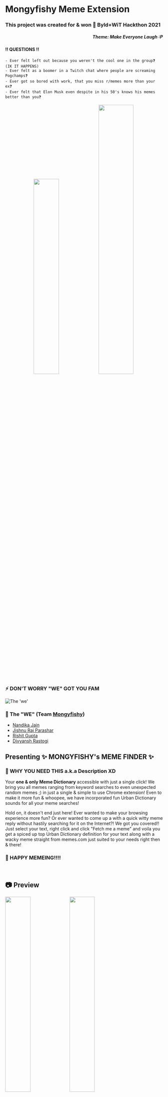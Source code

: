 # Mongyfishy Meme Extension
### This project was created for & won :dizzy: Byld+WiT Hackthon 2021

<h5 align="right">Theme: Make Everyone Laugh :P</h5>

#### :bangbang: QUESTIONS :bangbang:
    - Ever felt left out because you weren't the cool one in the group❓ (IK IT HAPPENS)
    - Ever felt as a boomer in a Twitch chat where people are screaming Pogchamps❓
    - Ever got so bored with work, that you miss r/memes more than your ex❓
    - Ever felt that Elon Musk even despite in his 50's knows his memes better than you❓

<p float = "left" align = "center">
<img src = "https://cdn.mos.cms.futurecdn.net/XNCfPgVypHmrinCDR4v9Z4.jpg" width = "40%">
<img src = "https://fandomwire.com/wp-content/uploads/2020/06/2-3-2-1152x648.jpg" width = "47%">
 </p>

### ⚡ DON'T WORRY "WE" GOT YOU FAM
![The 'we'](https://media.tenor.com/images/95811dce5fcb5a809378f5566f42ca12/tenor.gif)

### 💪 The "WE" (Team [Mongyfishy](https://www.youtube.com/watch?v=DYTjuuBELOo))
- [Nandika Jain](https://github.com/nandikajain)
- [Jishnu Raj Parashar](https://github.com/jishnu19048)
- [Rishit Gupta](https://github.com/rsus4)
- [Divyansh Rastogi](https://github.com/watch24hrs-iiitd)

## Presenting ✨ MONGYFISHY's MEME FINDER ✨

### :money_mouth_face: WHY YOU NEED THIS a.k.a Description XD

Your **one & only Meme Dictionary** accessible with just a single click! We bring you all memes ranging from keyword searches to even unexpected random memes ;) in just a single & simple to use Chrome extension! Even to make it more fun & whoopee, we have incorporated fun Urban Dictionary sounds for all your meme searches!

Hold on, it doesn't end just here! Ever wanted to make your browsing experience more fun? Or ever wanted to come up a with a quick witty meme reply without hastily searching for it on the Internet?! We got you covered!! Just select your text, right click and click "Fetch me a meme" and voila you get a spiced up top Urban Dictionary definition for your text along with a wacky meme straight from memes.com just suited to your needs right then & there!

### :woozy_face: HAPPY MEMEING!!!! 

<br>

## :camera: Preview
<img src = "https://github.com/watch24hrs-iiitd/MemeExtension/blob/master/img_readme/1.png" width = "40%">
<img src = "https://github.com/watch24hrs-iiitd/MemeExtension/blob/master/img_readme/2.png" width = "40%">
<img src = "https://github.com/watch24hrs-iiitd/MemeExtension/blob/master/img_readme/3.png" width = "40%">
<img src = "https://github.com/watch24hrs-iiitd/MemeExtension/blob/master/img_readme/4.png" width = "60%">
<img src = "https://github.com/watch24hrs-iiitd/MemeExtension/blob/master/img_readme/5.png" width = "60%">
<img src = "https://github.com/watch24hrs-iiitd/MemeExtension/blob/master/img_readme/6.png" width = "60%">

<br>

## 🚀 How To Run

### To Run Backend Services
- Open shell and navigate to: `MemeExtension / services`
- Activate a [virtual environment](https://docs.python.org/3/tutorial/venv.html) (Optional)
- Run `pip3 install -r requirements.txt` &nbsp; (In case requirements are not installed)
- Run `python3 main.py`

### To Run Extension

- Install `npm` (In case you haven't)
- Open shell and navigate to: `MemeExtension / meme-extension`
- Run `npm install` 
- Run `npm i webpack -g` & `npm i webpack-cli -g`
- Run `webpack` or `npm run build`
- To install extension in Chrome
  * Head over to `chrome://extensions` & Toggle `Developer mode` on.
      * Click `Load unpacked`
      * Upload the `dist` folder to Chrome.
      
<h4 align = "center">
<img src = "https://github.com/TheDudeThatCode/TheDudeThatCode/blob/master/Assets/wave.gif" width = "55px"> <br>
All contributions are welcomed! <br>
Drop a ⭐ if you found the project to be entertaining/helpful!  </h4>
<br>
